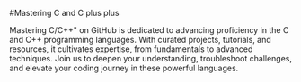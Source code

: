 #Mastering C and C plus plus

Mastering C/C++" on GitHub is dedicated to advancing proficiency in the C and C++ programming languages. With curated projects, tutorials, and resources, it cultivates expertise, from fundamentals to advanced techniques. Join us to deepen your understanding, troubleshoot challenges, and elevate your coding journey in these powerful languages.
